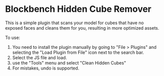 # Blockbench Hidden Cube Remover
This is a simple plugin that scans your model for cubes that have no exposed faces and cleans them for you, resulting in more optimized assets.

To use: 
1. You need to install the plugin manually by going to "File > Plugins" and selecting the "Load Plugin from File" icon next to the search bar.
2. Select the JS file and load.
3. use the "Tools" menu and select "Clean Hidden Cubes"
4. For mistakes, undo is supported.
